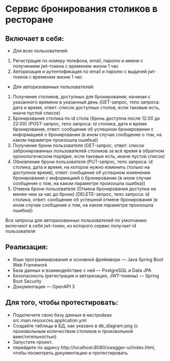 # Сервис бронирования столиков в ресторане

## Включает в себя:
* Для всех пользователей:

1) Регистрация по номеру телефона, email, паролю и имени с получением jwt-токена с временем жизни 1 час
2) Авторизация и аутентификация по email и паролю с выдачей jwt-токена с временем жизни 1 час
* Для авторизованных пользователей:
1) Получение столиков, доступных для бронирования, начиная с указанного времени в указанный день (GET-запрос, тело запроса: дата и время, ответ: список доступных столов, если таковые есть, иначе пустой список)
2) Бронирование столика по id стола (бронь доступна после 12:00 до 22:00) (POST-запрос, тело запроса: id столика, дата и время бронирования, ответ: сообщение об успешном бронировании с информацией о бронировании (в ином случае сообщение о том, на каком параметре произошла ошибка))
3) Получение брони пользователя (GET-запрос, ответ: список забронированных пользователей столиков за всё время в обратном хронологическом порядке, если таковые есть, иначе пустой список)
4) Обновление брони пользователя (PUT-запрос, тело запроса: id столика, дата и время, на которое нужно изменить (только на доступное время), ответ: сообщение об успешном изменении бронирования с информацией о бронировании (в ином случае сообщение о том, на каком параметре произошла ошибка))
5) Отмена брони пользователя (Отмена бронирования доступна не менее чем за час до брони) (DELETE-запрос, тело запроса: id столика, ответ: сообщение об успешной отмене бронирования (в ином случае сообщение о том, на каком параметре произошла ошибка))

Все запросы для авторизованных пользователей по умолчанию включают в себя jwt-токен, из которого сервис получает id пользователя

## Реализация:
* Язык программирования и основной фреймворк — Java Spring Boot Web Framework
* База данных и взаимодействие с ней — PostgreSQL и Data JPA
* Безопасность (регистрация и авторизация, JWT-токены) — Spring Boot Security
* Документация — OpenAPI 3

## Для того, чтобы протестировать:
* Подключите свою базу данных в настройках src.main.resources.application.yml
* Создайте таблицы в БД, как указано в db_diagram.png (с произвольным количеством столиков и произвольной вместительностью)
* Запустите проект.
* перейдите по адресу http://localhost:8080/swagger-ui/index.html, чтобы посмотреть документацию и протестировать
